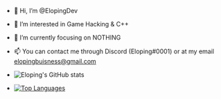 - 👋 Hi, I’m @ElopingDev
- 👀 I’m interested in Game Hacking & C++
- 🌱 I’m currently focusing on NOTHING
- 📫 You can contact me through Discord (Eloping#0001) or at my email elopingbuisness@gmail.com

- ![Eloping's GitHub stats](https://github-readme-stats.vercel.app/api?username=ElopingDev&show_icons=true&theme=jolly)

- [![Top Languages](https://github-readme-stats.vercel.app/api/top-langs/?username=ElopingDev&layout=compact&theme=jolly)](https://github.com/anuraghazra/github-readme-stats)


<!---
ElopingDev/ElopingDev is a ✨ special ✨ repository because its `README.md` (this file) appears on your GitHub profile.
You can click the Preview link to take a look at your changes.
--->

